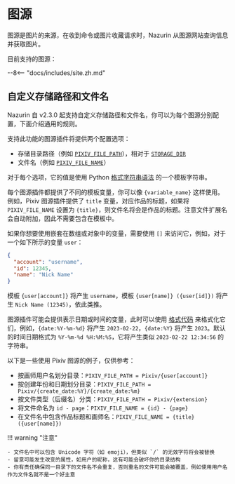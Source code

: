 # 图源

图源是图片的来源，在收到命令或图片收藏请求时，Nazurin 从图源网站查询信息并获取图片。

目前支持的图源：

--8<-- "docs/includes/site.zh.md"

## 自定义存储路径和文件名

Nazurin 自 v2.3.0 起支持自定义存储路径和文件名，你可以为每个图源分别配置，下面介绍通用的规则。

支持此功能的图源插件将提供两个配置选项：

- 存储目录路径（例如 [`PIXIV_FILE_PATH`](pixiv/#pixiv_file_path)），相对于 [`STORAGE_DIR`](../getting-started/configuration/#storage_dir)
- 文件名（例如 [`PIXIV_FILE_NAME`](pixiv/#pixiv_file_name)）

对于每个选项，它的值是使用 Python [格式字符串语法](https://docs.python.org/zh-cn/3/library/string.html#format-string-syntax) 的一个模板字符串。

每个图源插件都提供了不同的模板变量，你可以像 `{variable_name}` 这样使用。例如，Pixiv 图源插件提供了 `title` 变量，对应作品的标题，如果将 `PIXIV_FILE_NAME` 设置为 `{title}`，则文件名将会是作品的标题。注意文件扩展名会自动附加，因此不需要包含在模板中。

如果你想要使用嵌套在数组或对象中的变量，需要使用 `[]` 来访问它，例如，对于一个如下所示的变量 `user`：

```json
{
  "account": "username",
  "id": 12345,
  "name": "Nick Name"
}
```

模板 `{user[account]}` 将产生 `username`，模板 `{user[name]} ({user[id]})` 将产生 `Nick Name (12345)`，依此类推。

图源插件可能会提供表示日期或时间的变量，此时可以使用 [格式代码](https://docs.python.org/zh-cn/3/library/datetime.html#strftime-and-strptime-format-codes) 来格式化它们，例如，`{date:%Y-%m-%d}` 将产生 `2023-02-22`，`{date:%Y}` 将产生 `2023`。默认的时间日期格式为 `%Y-%m-%d %H:%M:%S`，它将产生类似 `2023-02-22 12:34:56` 的字符串。

以下是一些使用 Pixiv 图源的例子，仅供参考：

- 按画师用户名划分目录：`PIXIV_FILE_PATH = Pixiv/{user[account]}`
- 按创建年份和日期划分目录：`PIXIV_FILE_PATH = Pixiv/{create_date:%Y}/{create_date:%m}`
- 按文件类型（后缀名）分类：`PIXIV_FILE_PATH = Pixiv/{extension}`
- 将文件命名为 `id - page`：`PIXIV_FILE_NAME = {id} - {page}`
- 在文件名中包含作品标题和画师名：`PIXIV_FILE_NAME = {title} ({user[name]})`

!!! warning "注意"

    - 文件名中可以包含 Unicode 字符（如 emoji），但类似 `/` 的无效字符将会被替换
    - 留意可能发生改变的属性，如用户的昵称，这有可能会破坏你的目录结构
    - 你有责任确保同一目录下的文件名不会重复，否则重名的文件可能会被覆盖，例如使用用户名作为文件名就不是一个好主意
